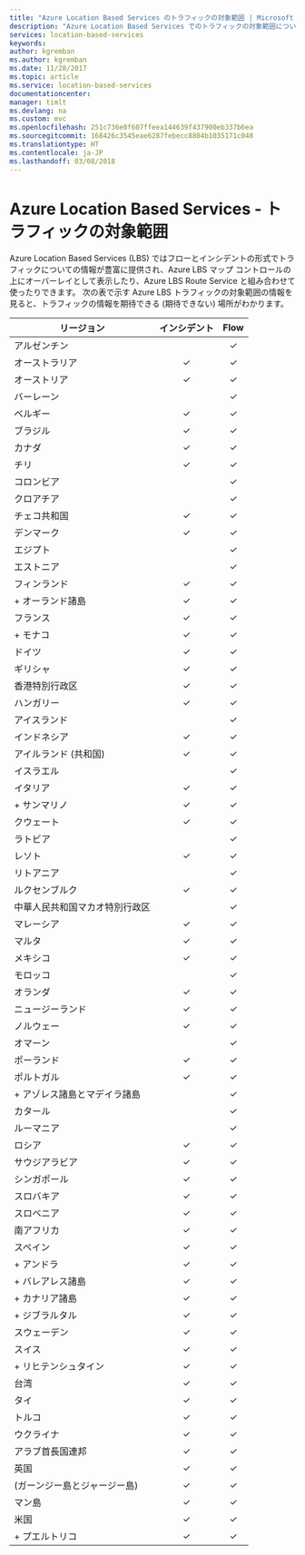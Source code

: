 ```yaml
---
title: "Azure Location Based Services のトラフィックの対象範囲 | Microsoft Docs"
description: "Azure Location Based Services でのトラフィックの対象範囲について説明します"
services: location-based-services
keywords: 
author: kgremban
ms.author: kgremban
ms.date: 11/28/2017
ms.topic: article
ms.service: location-based-services
documentationcenter: 
manager: timlt
ms.devlang: na
ms.custom: mvc
ms.openlocfilehash: 251c736e0f607ffeea144639f437900eb337b6ea
ms.sourcegitcommit: 168426c3545eae6287febecc8804b1035171c048
ms.translationtype: HT
ms.contentlocale: ja-JP
ms.lasthandoff: 03/08/2018
---
```

# <a name="azure-location-based-services---traffic-coverage"></a>Azure Location Based Services - トラフィックの対象範囲

Azure Location Based Services (LBS) ではフローとインシデントの形式でトラフィックについての情報が豊富に提供され、Azure LBS マップ コントロールの上にオーバーレイとして表示したり、Azure LBS Route Service と組み合わせて使ったりできます。 次の表で示す Azure LBS トラフィックの対象範囲の情報を見ると、トラフィックの情報を期待できる (期待できない) 場所がわかります。


|リージョン  |インシデント  |Flow  |
|---------|:---------:|:---------:|
|アルゼンチン      |         |✓         |
|オーストラリア     |✓         |✓        |
|オーストリア     |✓         |✓         |
|バーレーン     |         |✓         |
|ベルギー     |✓         |✓         |
|ブラジル     |✓         |✓         |
|カナダ     |✓         |✓         |
|チリ     |✓         |✓         |
|コロンビア      |         |✓         |
|クロアチア     |         |✓         |
|チェコ共和国     |✓         |✓         |
|デンマーク     |✓         |✓         |
|エジプト     |         |✓         |
|エストニア     |         | ✓        |
|フィンランド     |✓         |✓         |
|+ オーランド諸島      |✓         |✓         |
|フランス     |✓         |✓         |
|+ モナコ     |✓         |✓         |
|ドイツ     |✓         |✓         |
|ギリシャ     |✓         |✓         |
|香港特別行政区     |✓         |✓         |
|ハンガリー     |✓         |✓         |
|アイスランド     |         |✓         |
|インドネシア     |✓         |✓         |
|アイルランド (共和国)     |✓         |✓         |
|イスラエル     |         |✓         |
|イタリア     |✓         |✓        |
|+ サンマリノ     |✓         |✓         |
|クウェート     |✓         |✓         |
|ラトビア     |         |✓         |
|レソト     |✓         |✓         |
|リトアニア     |         |✓         |
|ルクセンブルク     |✓         |✓         |
|中華人民共和国マカオ特別行政区     |         |✓         |
|マレーシア     |✓         |✓         |
|マルタ     |✓         |✓         |
|メキシコ     |✓         |✓         |
|モロッコ     |         |✓         |
|オランダ     |✓         |✓         |
|ニュージーランド     |✓         |✓         |
|ノルウェー     |✓         |✓         |
|オマーン     |         |✓         |
|ポーランド     |✓         |✓         |
|ポルトガル     |✓         |✓         |
|+ アゾレス諸島とマデイラ諸島     |         |✓         |
|カタール     |         |✓         |
|ルーマニア     |         |✓         |
|ロシア     |✓         |✓         |
|サウジアラビア     |✓         |✓         |
|シンガポール     |✓         |✓         |
|スロバキア     |✓         |✓         |
|スロベニア     |✓         |✓         |
|南アフリカ     |✓         |✓         |
|スペイン     |✓         |✓         |
|+ アンドラ     |✓         |✓         |
|+ バレアレス諸島     |✓         |✓         |
|+ カナリア諸島     |✓         |✓         |
|+ ジブラルタル     |✓         |✓         |
|スウェーデン     |✓         |✓         |
|スイス     |✓         |✓        |
|+ リヒテンシュタイン      |✓         |✓         |
|台湾     |✓         |✓        |
|タイ     |✓         |✓        |
|トルコ     |✓         |✓         |
|ウクライナ     |✓         |✓         |
|アラブ首長国連邦     |✓         |✓         |
|英国     |✓         |✓         |
|(ガーンジー島とジャージー島)     |✓         |✓         |
|マン島     |✓         |✓         |
|米国     |✓         |✓        |
|+ プエルトリコ     |✓         |✓         |
